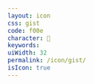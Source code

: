 ```yaml
---
layout: icon
css: gist
code: f00e
character: 
keywords: 
uiWidth: 32
permalink: /icon/gist/
isIcon: true
---
```

